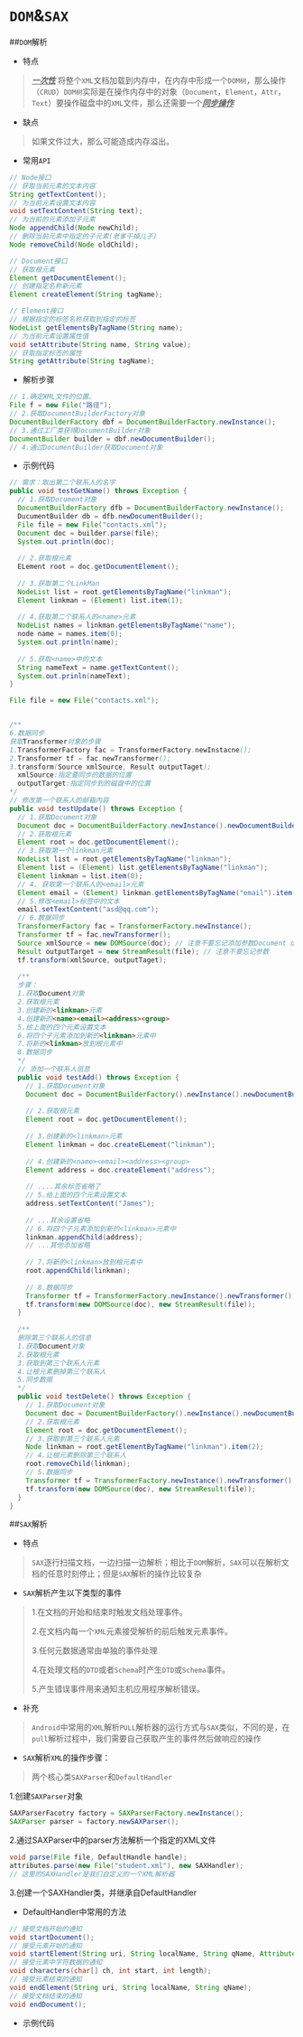 # `DOM`&`SAX`
##`DOM`解析
* 特点

><u>***一次性***</u> 将整个`XML`文档加载到内存中，在内存中形成一个`DOM树`，那么操作（`CRUD`）`DOM树`实际是在操作内存中的对象（`Document`，`Element`，`Attr`，`Text`）要操作磁盘中的`XML`文件，那么还需要一个<u>***同步操作***</u>

* 缺点

>如果文件过大，那么可能造成内存溢出。

* 常用`API`

```java
// Node接口
// 获取当前元素的文本内容
String getTextContent();
// 为当前元素设置文本内容
void setTextContent(String text);
// 为当前的元素添加子元素
Node appendChild(Node newChild);
// 删除当前元素中指定的子元素(老爹干掉儿子)
Node removeChild(Node oldChild);

// Document接口
// 获取根元素
Element getDocumentElement();
// 创建指定名称新元素
Element createElement(String tagName);

// Element接口
// 根据指定的标签名称获取到指定的标签
NodeList getElementsByTagName(String name);
// 为当前元素设置属性值
void setAttribute(String name, String value);
// 获取指定标签的属性
String getAttribute(String tagName);
```

* 解析步骤

```java
// 1.确定XML文件的位置。
File f = new File("路径");
// 2.获取DocumentBuilderFactory对象
DocumentBuilderFactory dbf = DocumentBuilderFactory.newInstance();
// 3.通过工厂类获得DocumentBuilder对象
DocumentBuilder builder = dbf.newDocumentBuilder();
// 4.通过DocumentBuilder获取Document对象
```

 * 示例代码

```java
// 需求：取出第二个联系人的名字
public void testGetName() throws Exception {
  // 1.获取Document对象
  DocumentBuilderFactory dfb = DocumentBuilderFactory.newInstance();
  DucumentBuilder db = dfb.newDocumentBuilder();
  File file = new File("contacts.xml");
  Document doc = builder.parse(file);
  System.out.println(doc);
  
  // 2.获取根元素
  ELement root = doc.getDocumentElement();
  
  // 3.获取第二个LinkMan
  NodeList list = root.getElementsByTagName("linkman");
  Element linkman = (Element) list.item(1);
  
  // 4.获取第二个联系人的<name>元素
  NodeList names = linkman.getElementsByTagName("name");
  node name = names.item(0);
  System.out.println(name);
  
  // 5.获取<name>中的文本
  String nameText = name.getTextContent();
  System.out.prinln(nameText);
}

File file = new File("contacts.xml");


/**
6.数据同步
获取Transformer对象的步骤
1.TransformerFactory fac = TransformerFactory.newInstacne();
2.Transformer tf = fac.newTransformer();
3.transform(Source xmlSource, Result outputTaget);
  xmlSource:指定要同步的数据的位置
  outputTarget:指定同步到的磁盘中的位置
*/
// 修改第一个联系人的邮箱内容
public void testUpdate() throws Exception {
  // 1.获取Document对象
  Document doc = DocumentBuilderFactory.newInstance().newDocumentBuilder().parse(file);
  // 2.获取根元素
  Element root = doc.getDocumentElement();
  // 3.获取第一个linkman元素
  NodeList list = root.getElementsByTagName("linkman");
  Element list = (Element) list.getElementsByTagName("linkman");
  Element linkman = list.item(0);
  // 4. 获取第一个联系人的<email>元素
  Element email = (Element) linkman.getElementsByTagName("email").item(0);
  // 5.修改<email>标签中的文本
  email.setTextContent("asd@qq.com");
  // 6.数据同步
  TransformerFactory fac = TransformerFactory.newInstance();
  Transformer tf = fac.newTransformer();
  Source xmlSource = new DOMSource(doc); // 注意不要忘记添加参数Document doc
  Result outputTarget = new StreamResult(file); // 注意不要忘记参数
  tf.transform(xmlSource, outputTaget);
  
  /**
  步骤：
  1.获取Document对象
  2.获取根元素
  3.创建新的<linkman>元素
  4.创建新的<name><email><address><group>
  5.给上面的四个元素设置文本
  6.将四个子元素添加到新的<linkman>元素中
  7.将新的<linkman>放到根元素中
  8.数据同步
  */
  // 添加一个联系人信息
  public void testAdd() throws Exception {
    // 1.获取Document对象
    Document doc = DocumentBuilderFactory().newInstance().newDocumentBuilder().parse(file);
    
    // 2.获取根元素
    Element root = doc.getDocumentElement();
    
    // 3.创建新的<linkman>元素
    Element linkman = doc.createELement("linkman");
    
    // 4.创建新的<name><email><address><group>
    Element address = doc.createElement("address");
    
    // ....其余标签省略了
    // 5.给上面的四个元素设置文本
    address.setTextContent("James");
    
    // ...其余设置省略
    // 6.将四个子元素添加到新的<linkman>元素中
    linkman.appendChild(address);
    // ...其他添加省略
    
    // 7.将新的<linkman>放到根元素中
    root.appendChild(linkman);
    
    // 8.数据同步
    Transformer tf = TransformerFactory.newInstance().newTransformer();
    tf.transform(new DOMSource(doc), new StreamResult(file));
  }
  
  /**
  删除第三个联系人的信息
  1.获取Document对象
  2.获取根元素
  3.获取到第三个联系人元素
  4.让根元素删掉第三个联系人
  5.同步数据
  */
  public void testDelete() throws Exception {
    // 1.获取Document对象
    Document doc = DocumentBuilderFactory().newInstance().newDocumentBuilder().parse(file);
    // 2.获取根元素
    Element root = doc.getDocumentElement();
    // 3.获取到第三个联系人元素
    Node linkman = root.getElementByTagName("linkman").item(2);
    // 4.让根元素删除第三个联系人
    root.removeChild(linkman);
    // 5.数据同步
    Transformer tf = TransformerFactory.newInstance().newTransformer();
    tf.transform(new DOMSource(doc), new StreamResult(file));
  }
}
```

##`SAX`解析

* 特点

> `SAX`逐行扫描文档，一边扫描一边解析；相比于`DOM`解析，`SAX`可以在解析文档的任意时刻停止；但是`SAX`解析的操作比较复杂

* `SAX`解析产生以下类型的事件

>1.在文档的开始和结束时触发文档处理事件。
>
>2.在文档内每一个`XML`元素接受解析的前后触发元素事件。
>
>3.任何元数据通常由单独的事件处理
>
>4.在处理文档的`DTD`或者`Schema`时产生`DTD`或`Schema`事件。
>
>5.产生错误事件用来通知主机应用程序解析错误。

* 补充

>`Android`中常用的`XML`解析`PULL`解析器的运行方式与`SAX`类似，不同的是，在`pull`解析过程中，我们需要自己获取产生的事件然后做响应的操作

* `SAX`解析`XML`的操作步骤：

> 两个核心类`SAXParser`和`DefaultHandler` 

1.创建`SAXParser`对象

```java
SAXParserFacotry factory = SAXParserFactory.newInstance();
SAXParser parser = factory.newSAXParser();
```

2.通过SAXParser中的parser方法解析一个指定的XML文件

```java
void parse(File file, DefaultHandle handle);
attributes.parse(new File("student.xml"), new SAXHandler);
// 这里的SAXHandler是我们自定义的一个XML解析器
```

3.创建一个SAXHandler类，并继承自DefaultHandler

* DefaultHandler中常用的方法

```java
// 接受文档开始的通知
void startDocument(); 
// 接受元素开始的通知
void startElement(String uri, String localName, String qName, Attributes attributes);
// 接受元素中字符数据的通知
void characters(char[] ch, int start, int length);
// 接受元素结束的通知
void endElement(String uri, String localName, String qName);
// 接受文档结束的通知
void endDocument();
```

* 示例代码

```java

```